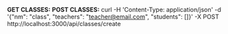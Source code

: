 **GET CLASSES:** 
**POST CLASSES:** curl -H 'Content-Type: application/json' -d '{"nm": "class", "teachers": "teacher@email.com", "students": []}' -X POST http://localhost:3000/api/classes/create